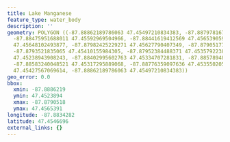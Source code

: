 ```yaml
---
title: Lake Manganese
feature_type: water_body
description: ''
geometry: POLYGON ((-87.88862189786063 47.45497210834383, -87.8879781676972 47.45558148371996,
  -87.88475951688011 47.45592969504966, -87.88441619412569 47.45653905932812, -87.88175544278386
  47.45648102493877, -87.87982425229271 47.45627790407349, -87.8790517760966 47.45558148371996,
  -87.8793521835065 47.45410155984305, -87.87952384488371 47.4535792238249, -87.88201293484923
  47.45238943908243, -87.88402995602763 47.45334707281831, -87.88578948514159 47.45349216731745,
  -87.88583240048521 47.45317295889068, -87.88776359097636 47.45355020500549, -87.88849315182793
  47.45427567069614, -87.88862189786063 47.45497210834383))
geo_error: 0.0
bbox:
  xmin: -87.8886219
  ymin: 47.4523894
  xmax: -87.8790518
  ymax: 47.4565391
longitude: -87.8834282
latitude: 47.4546696
external_links: {}
---
```

